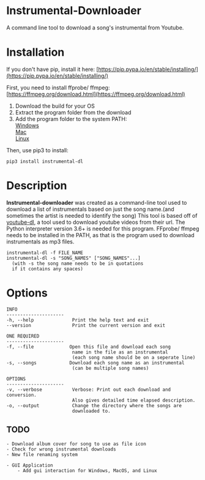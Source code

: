 # Instrumental-Downloader
A command line tool to download a song's instrumental from Youtube.


# Installation
If you don't have pip, install it here: 
[https://pip.pypa.io/en/stable/installing/](https://pip.pypa.io/en/stable/installing/)

First, you need to install ffprobe/ ffmpeg: 
[https://ffmpeg.org/download.html](https://ffmpeg.org/download.html)
  1) Download the build for your OS  
  2) Extract the program folder from the download  
  3) Add the program folder to the system PATH:  
       [Windows](https://helpdeskgeek.com/windows-10/add-windows-path-environment-variable/)  
       [Mac](https://medium.com/@imstudio/path-macos-best-practice-for-path-environment-variables-on-mac-os-35ec4076a486)  
       [Linux](https://unix.stackexchange.com/questions/26047/how-to-correctly-add-a-path-to-path)  
<p>Then, use pip3 to install:<p>

    pip3 install instrumental-dl

# Description

**Instrumental-downloader** was created as a command-line tool used to download a list of instrumentals based on just the song name.(and sometimes the artist is needed to identify the song) This tool is based off of [youtube-dl](https://github.com/ytdl-org/youtube-dl), a tool used to download youtube videos from their url. The Python interpreter version 3.6+ is needed for this program. FFprobe/ ffmpeg needs to be installed in the PATH, as that is the program used to download instrumentals as mp3 files. 

    instrumental-dl -f FILE_NAME
    instrumental-dl -s "SONG_NAMES" ["SONG_NAMES"...]
      (with -s the song name needs to be in quotations
      if it contains any spaces)

# Options
    INFO
    ---------------------
    -h, --help              Print the help text and exit
    --version               Print the current version and exit
    
    ONE REQUIRED
    ---------------------
    -f, --file             Open this file and download each song
                            name in the file as an instrumental
                            (each song name should be on a seperate line)
    -s, --songs            Download each song name as an instrumental
                            (can be multiple song names)
    
    OPTIONS
    ---------------------
    -v, --verbose           Verbose: Print out each download and conversion.
                            Also gives detailed time elapsed description.
    -o, --output            Change the directory where the songs are
                            downloaded to.

## TODO

    - Download album cover for song to use as file icon
    - Check for wrong instrumental downloads
    - New file renaming system

    - GUI Application
        - Add gui interaction for Windows, MacOS, and Linux
